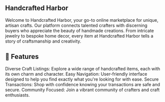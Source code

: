 Handcrafted Harbor
--------------------
Welcome to Handcrafted Harbor, your go-to online marketplace for unique, artisan crafts. Our platform connects talented crafters with discerning buyers who appreciate the beauty of handmade creations. From intricate jewelry to bespoke home decor, every item at Handcrafted Harbor tells a story of craftsmanship and creativity.

🌟 Features
------------
Diverse Craft Listings: Explore a wide range of handcrafted items, each with its own charm and character.
Easy Navigation: User-friendly interface designed to help you find exactly what you're looking for with ease.
Secure Transactions: Shop with confidence knowing your transactions are safe and secure.
Community Focused: Join a vibrant community of crafters and craft enthusiasts.
